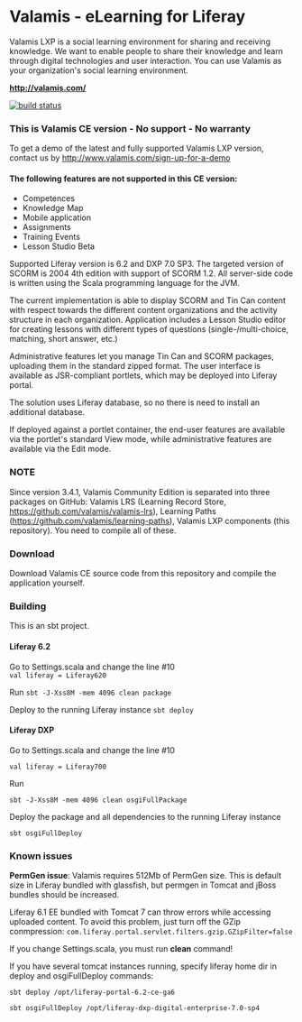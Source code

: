 # Valamis - eLearning for Liferay

Valamis LXP is a social learning environment for sharing and receiving knowledge. We want to enable people to share their knowledge and learn through digital technologies and user interaction. You can use Valamis as your organization's social learning environment.

**http://valamis.com/**

[![build status](https://api.travis-ci.org/arcusys/Valamis.png)](http://travis-ci.org/arcusys/Valamis)

### This is Valamis CE version - No support - No warranty
To get a demo of the latest and fully supported Valamis LXP version, contact us by http://www.valamis.com/sign-up-for-a-demo

#### The following features are not supported in this CE version:
* Competences
* Knowledge Map
* Mobile application
* Assignments
* Training Events
* Lesson Studio Beta

Supported Liferay version is 6.2 and DXP 7.0 SP3.
The targeted version of SCORM is 2004 4th edition with support of SCORM 1.2.
All server-side code is written using the Scala programming language for the JVM.

The current implementation is able to display SCORM and Tin Can content with respect towards the different content organizations and the activity structure in each organization.
Application includes a Lesson Studio editor for creating lessons with different types of questions (single-/multi-choice, matching, short answer, etc.)

Administrative features let you manage Tin Can and SCORM packages, uploading them in the standard zipped format.
The user interface is available as JSR-compliant portlets, which may be deployed into Liferay portal.

The solution uses Liferay database, so no there is need to install an additional database.

If deployed against a portlet container, the end-user features are available via the portlet's standard View mode, while administrative features are available via the Edit mode. 

### NOTE
Since version 3.4.1, Valamis Community Edition is separated into three packages on GitHub: Valamis LRS (Learning Record Store, https://github.com/valamis/valamis-lrs),
Learning Paths (https://github.com/valamis/learning-paths), Valamis LXP components (this repository). You need to compile all of these.

### Download 
Download Valamis CE source code from this repository and compile the application yourself.

### Building
This is an sbt project.

#### Liferay 6.2
Go to Settings.scala and change the line #10   
`val liferay = Liferay620`

Run
`sbt -J-Xss8M -mem 4096 clean package`

Deploy to the running Liferay instance
`sbt deploy`

#### Liferay DXP
Go to Settings.scala and change the line #10   

`val liferay = Liferay700`

Run

`sbt -J-Xss8M -mem 4096 clean osgiFullPackage`

Deploy the package and all dependencies to the running Liferay instance

`sbt osgiFullDeploy`

### Known issues
**PermGen issue**: Valamis requires 512Mb of PermGen size. This is default size in Liferay bundled with glassfish, but permgen in Tomcat and jBoss bundles should be increased.

Liferay 6.1 EE bundled with Tomcat 7 can throw errors while accessing uploaded content. To avoid this problem, just turn off the GZip conmpression:
`com.liferay.portal.servlet.filters.gzip.GZipFilter=false`

If you change Settings.scala, you must run **clean** command!

If you have several tomcat instances running, specify liferay home dir in deploy and osgiFullDeploy commands:

`sbt deploy /opt/liferay-portal-6.2-ce-ga6`

`sbt osgiFullDeploy /opt/liferay-dxp-digital-enterprise-7.0-sp4`
